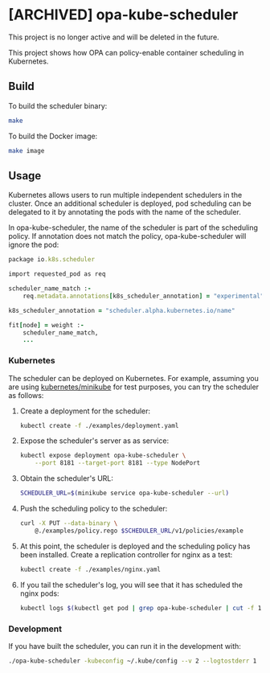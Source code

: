 # **[ARCHIVED]** opa-kube-scheduler

This project is no longer active and will be deleted in the future.

This project shows how OPA can policy-enable container scheduling in Kubernetes.

## Build

To build the scheduler binary:

```bash
make
```

To build the Docker image:

```bash
make image
```

## Usage

Kubernetes allows users to run multiple independent schedulers in the cluster. Once an additional scheduler is deployed, pod scheduling can be delegated to it by annotating the pods with the name of the scheduler.

In opa-kube-scheduler, the name of the scheduler is part of the scheduling policy. If annotation does not match the policy, opa-kube-scheduler will ignore the pod:

```ruby
package io.k8s.scheduler

import requested_pod as req

scheduler_name_match :-
	req.metadata.annotations[k8s_scheduler_annotation] = "experimental"

k8s_scheduler_annotation = "scheduler.alpha.kubernetes.io/name"

fit[node] = weight :-
	scheduler_name_match,
	...
```

### Kubernetes

The scheduler can be deployed on Kubernetes. For example, assuming you are using [kubernetes/minikube](https://github.com/kubernetes/minikube) for test purposes, you can try the scheduler as follows:

1. Create a deployment for the scheduler:

	```bash
	kubectl create -f ./examples/deployment.yaml
	```

1. Expose the scheduler's server as as service:

	```bash
	kubectl expose deployment opa-kube-scheduler \
		--port 8181 --target-port 8181 --type NodePort
	```

1.  Obtain the scheduler's URL:

	```bash
	SCHEDULER_URL=$(minikube service opa-kube-scheduler --url)
	```

1. Push the scheduling policy to the scheduler:

	```bash
	curl -X PUT --data-binary \
		@./examples/policy.rego $SCHEDULER_URL/v1/policies/example
	```

1. At this point, the scheduler is deployed and the scheduling policy has been installed. Create a replication controller for nginx as a test:

	```bash
	kubectl create -f ./examples/nginx.yaml
	```

1. If you tail the scheduler's log, you will see that it has scheduled the nginx pods:

	```bash
	kubectl logs $(kubectl get pod | grep opa-kube-scheduler | cut -f 1 -d ' ')
	```

### Development

If you have built the scheduler, you can run it in the development with:

```bash
./opa-kube-scheduler -kubeconfig ~/.kube/config --v 2 --logtostderr 1
```
